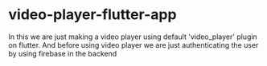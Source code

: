 # video-player-flutter-app
In this we are just making a video player using default 'video_player' plugin on flutter.
And before using video player we are just authenticating the user by using firebase in the backend
